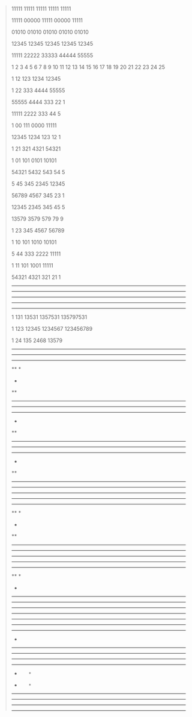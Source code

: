 >11111
>11111
>11111
>11111
>11111
>
>11111
>00000
>11111
>00000
>11111
>
>01010
>01010
>01010
>01010
>01010
>
>12345
>12345
>12345
>12345
>12345
>
>11111
>22222
>33333
>44444
>55555
>
>1 2 3 4 5 
>6 7 8 9 10 
>11 12 13 14 15 
>16 17 18 19 20 
>21 22 23 24 25 
>
>1
>12
>123
>1234
>12345
>
>1
>22
>333
>4444
>55555
>
>55555
>4444
>333
>22
>1
>
>11111
>2222
>333
>44
>5
>
>1
>00
>111
>0000
>11111
>
>12345
>1234
>123
>12
>1
>
>1
>21
>321
>4321
>54321
>
>1
>01
>101
>0101
>10101
>
>54321
>5432
>543
>54
>5
>
>5
>45
>345
>2345
>12345
>
>56789
>4567
>345
>23
>1
>
>12345
>2345
>345
>45
>5
>
>13579
>3579
>579
>79
>9
>
>1
>23
>345
>4567
>56789
>
>1
>10
>101
>1010
>10101
>
>5
>44
>333
>2222
>11111
>
>1
>11
>101
>1001
>11111
>
>54321
>4321
>321
>21
>1
>
>*****
>*****
>*****
>*****
>*****
>
>    1
>   131
>  13531
> 1357531
>135797531
>
>1
>123
>12345
>1234567
>123456789
>
>1
>24
>135
>2468
>13579
>
>*****
>****
>***
>**
>*
>
>    *
>   **
>  ***
> ****
>*****
>
>*
>**
>***
>****
>*****
>
>*
>**
>***
>****
>*****
>****
>***
>**
>*
>
>    *
>   **
>  ***
> ****
>*****
> ****
>  ***
>   **
>    *
>
>    *
>   ***
>  *****
> *******
>*********
> *******
>  *****
>   ***
>    *
>
>**********
>****  ****
>***    ***
>**      **
>*        *
>*        *
>**      **
>***    ***
>****  ****
>**********
>
